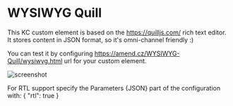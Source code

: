 # WYSIWYG Quill

This KC custom element is based on the https://quilljs.com/ rich text editor.
It stores content in JSON format, so it's omni-channel friendly :)

You can test it by configuring https://amend.cz/WYSIWYG-Quill/wysiwyg.html url for your custom element.

![screenshot](https://amend.cz/wysiwyg/wysiwyg.png)

For RTL support specify the Parameters {JSON} part of the configuration with:
{
    "rtl": true
}
